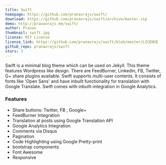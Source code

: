 ```yaml
---
title: Swift
homepage: https://github.com/pranavrajs/swift/
download: https://github.com/pranavrajs/swift/archive/master.zip
demo: http://pranavrajs.me/swift/
author: Pranav
thumbnail: swift.jpg
license: MIT License
license_link: https://github.com/pranavrajs/swift/blob/master/LICENSE
github_repo: pranavrajs/swift
stars: 3
---
```


Swift is a minimal blog theme which can be used on Jekyll. This theme
features Wordpress like design. There are FeedBurner, Linkedin, FB,
Twitter, G+ share plugins available. Swift supports multi-user
contents. It consists of fonts like 'Open Sans' and have inbuilt
functionality for translation with Google Translate. Swift comes with
inbuilt-integration in Google Analytics.


### Features
- Share buttons: Twitter, FB , Google+
- FeedBurner Integration
- Translation at posts using Google Translation API
- Google Analytics Integration
- Comments via Disqus
- Pagination
- Code Highlighting using Google Pretty-print
- bootstrap components
- Font Awesome
- Responsive

